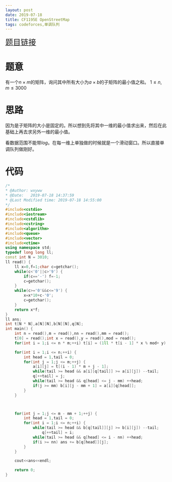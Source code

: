 ```yaml
---
layout: post
date: 2019-07-18
title: CF1195E OpenStreetMap
tags: codeforces,单调队列
---
```


<a href="http://codeforces.com/contest/1195/problem/E" target="_blank"><font size=5>题目链接</font></a>

# 题意

有一个$n\times m$的矩阵，询问其中所有大小为$a \times b$的子矩阵的最小值之和。
$1\le n,m \le 3000$

# 思路

因为是子矩阵的大小是固定的。所以想到先将其中一维的最小值求出来，然后在此基础上再去求另外一维的最小值。

看数据范围不能带$log$。在每一维上单独做的时候就是一个滑动窗口。所以直接单调队列做刚好。

# 代码
```cpp
/*
* @Author: wxyww
* @Date:   2019-07-18 14:37:59
* @Last Modified time: 2019-07-18 14:55:00
*/
#include<cstdio>
#include<iostream>
#include<cstdlib>
#include<cstring>
#include<algorithm>
#include<queue>
#include<vector>
#include<ctime>
using namespace std;
typedef long long ll;
const int N = 3010;
ll read() {
	ll x=0,f=1;char c=getchar();
	while(c<'0'||c>'9') {
		if(c=='-') f=-1;
		c=getchar();
	}
	while(c>='0'&&c<='9') {
		x=x*10+c-'0';
		c=getchar();
	}
	return x*f;
}
ll ans;
int t[N * N],a[N][N],b[N][N],q[N];
int main() {
	int n = read(),m = read(),nn = read(),mm = read();
	t[0] = read();int x = read(),y = read(),mod = read();
	for(int i = 1;i <= n * m;++i) t[i] = (1ll * t[i - 1] * x % mod+ y) % mod;

	for(int i = 1;i <= n;++i) {
		int head = 1,tail = 0;
		for(int j = 1;j <= m;++j) {
			a[i][j] = t[(i - 1) * m + j - 1];
			while(tail >= head && a[i][q[tail]] >= a[i][j]) --tail;
			q[++tail] = j;
			while(tail >= head && q[head] <= j - mm) ++head;
			if(j >= mm) b[i][j - mm + 1] = a[i][q[head]];
		}
	}



	for(int j = 1;j <= m - mm + 1;++j) {
		int head = 1,tail = 0;
		for(int i = 1;i <= n;++i) {
			while(tail >= head && b[q[tail]][j] >= b[i][j]) --tail;
				q[++tail] = i;
			while(tail >= head && q[head] <= i - nn) ++head;
			if(i >= nn) ans += b[q[head]][j];
		}
	}

	cout<<ans<<endl;

	return 0;
}
```